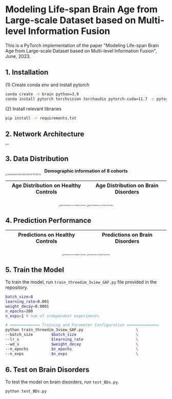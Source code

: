 



# Modeling Life-span Brain Age from Large-scale Dataset based on Multi-level Information Fusion

This is a PyTorch implementation of the paper "Modeling Life-span Brain Age from Large-scale
Dataset based on Multi-level Information Fusion", June, 2023.

## 1. Installation

(1) Create conda env and install pytorch

```bash
conda create -n brain python=3.9
conda install pytorch torchvision torchaudio pytorch-cuda=11.7 -c pytorch -c nvidia
```

(2) Install relevant libraries

```bash
pip install -r requirements.txt
```

## 2. Network Architecture

<img src="http://sailonzn.test.upcdn.net/net_c.png" alt="net" style="zoom: 30%;" />



## 3. Data Distribution

<center><b>Demographic information of 8 cohorts</b></center>

<img src="http://sailonzn.test.upcdn.net/table.png" alt="Screenshot from 2023-08-05 19-04-52" style="zoom: 40%;" />

| Age Distribution on Healthy Controls | Age Distribution on Brain Disorders |
| :----------------------------------: | :---------------------------------: |

<center class="half">    
  <img src="http://sailonzn.test.upcdn.net/HCs_Age_Distribution_8_site_stack.png" alt="Age Distribution on Healthy Controls" style="zoom:33%;"/>
  <img src="http://sailonzn.test.upcdn.net/BDs_Age_Distribution_8_site_stack.png" alt="Age Distribution on Brain Disorders" style="zoom:33%;"/> 
</center>




## 4. Prediction Performance

| Predictions on Healthy Controls | Predictions on Brain Disorders |
| :-----------------------------: | :----------------------------: |

<center class="half">    
  <img src="http://sailonzn.test.upcdn.net/test_HCs_ours_SFCN.png" alt="Predictions on Healthy Controls" style="zoom:33%;"/>
  <img src="http://sailonzn.test.upcdn.net/BDs_BAG_ours_train_val_test_part.png" alt="Predictions on Brain Disorders" style="zoom:33%;"/> 
</center>


## 5. Train the Model

To train the model, run `train_threedim_3view_GAF.py` file provided in the repository.

```bash
batch_size=8
learning_rate=0.001
weight_decay=0.0001
n_epochs=200
n_exps=1 # num of independent experiments

# ============= Training and Parameter Configuration ==============
python train_threedim_3view_GAF.py                       \
--batch_size        $batch_size                          \
--lr_s              $learning_rate                       \
--wd_s              $weight_decay                        \
--n_epochs          $n_epochs                            \
--n_exps            $n_exps                              \

```

## 6. Test on Brain Disorders

To test the model on brain disorders, run `test_BDs.py`.

```bash
python test_BDs.py
```

